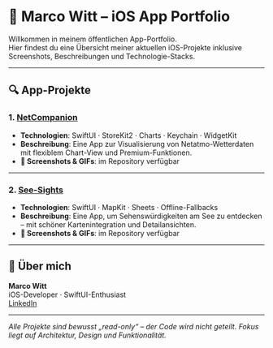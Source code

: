 # 📱 Marco Witt – iOS App Portfolio

Willkommen in meinem öffentlichen App-Portfolio.  
Hier findest du eine Übersicht meiner aktuellen iOS-Projekte inklusive Screenshots, Beschreibungen und Technologie-Stacks.

---

## 🔍 App-Projekte

### 1. [NetCompanion](https://github.com/Makaveli1971/NetCompanionApp)
- **Technologien**: SwiftUI · StoreKit2 · Charts · Keychain · WidgetKit
- **Beschreibung**: Eine App zur Visualisierung von Netatmo-Wetterdaten mit flexiblem Chart-View und Premium-Funktionen.
- **📸 Screenshots & GIFs**: im Repository verfügbar

---

### 2. [See-Sights](https://github.com/Makaveli1971/See-Sights-App)
- **Technologien**: SwiftUI · MapKit · Sheets · Offline-Fallbacks
- **Beschreibung**: Eine App, um Sehenswürdigkeiten am See zu entdecken – mit schöner Kartenintegration und Detailansichten.
- **📸 Screenshots & GIFs**: im Repository verfügbar

---

## 👤 Über mich

**Marco Witt**  
iOS-Developer · SwiftUI-Enthusiast  
[LinkedIn](https://www.linkedin.com/in/marco-witt-1265301b6)

---

_Alle Projekte sind bewusst „read-only“ – der Code wird nicht geteilt. Fokus liegt auf Architektur, Design und Funktionalität._
